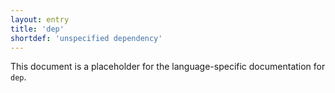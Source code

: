```yaml
---
layout: entry
title: 'dep'
shortdef: 'unspecified dependency'
---
```


This document is a placeholder for the language-specific documentation
for `dep`.
